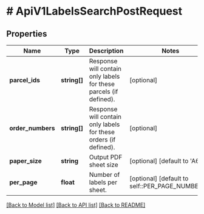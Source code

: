 # # ApiV1LabelsSearchPostRequest

## Properties

Name | Type | Description | Notes
------------ | ------------- | ------------- | -------------
**parcel_ids** | **string[]** | Response will contain only labels for these parcels (if defined). | [optional]
**order_numbers** | **string[]** | Response will contain only labels for these orders (if defined). | [optional]
**paper_size** | **string** | Output PDF sheet size | [optional] [default to 'A6']
**per_page** | **float** | Number of labels per sheet. | [optional] [default to self::PER_PAGE_NUMBER_1]

[[Back to Model list]](../../README.md#models) [[Back to API list]](../../README.md#endpoints) [[Back to README]](../../README.md)
